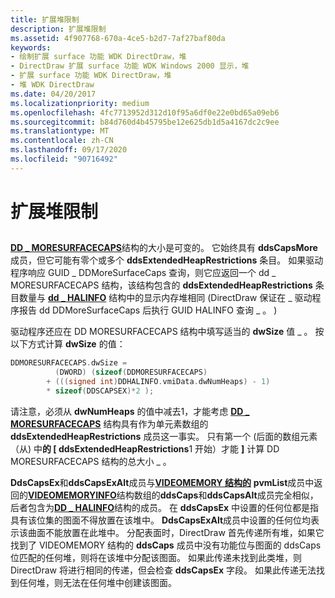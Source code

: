 ```yaml
---
title: 扩展堆限制
description: 扩展堆限制
ms.assetid: 4f907768-670a-4ce5-b2d7-7af27baf80da
keywords:
- 绘制扩展 surface 功能 WDK DirectDraw，堆
- DirectDraw 扩展 surface 功能 WDK Windows 2000 显示，堆
- 扩展 surface 功能 WDK DirectDraw，堆
- 堆 WDK DirectDraw
ms.date: 04/20/2017
ms.localizationpriority: medium
ms.openlocfilehash: 4fc7713952d312d10f95a6df0e22e0bd65a09eb6
ms.sourcegitcommit: b84d760d4b45795be12e625db1d5a4167dc2c9ee
ms.translationtype: MT
ms.contentlocale: zh-CN
ms.lasthandoff: 09/17/2020
ms.locfileid: "90716492"
---
```

# <a name="extended-heap-restrictions"></a>扩展堆限制


## <span id="ddk_extended_heap_restrictions_gg"></span><span id="DDK_EXTENDED_HEAP_RESTRICTIONS_GG"></span>


[**DD \_ MORESURFACECAPS**](/windows/win32/api/ddrawint/ns-ddrawint-_dd_moresurfacecaps)结构的大小是可变的。 它始终具有 **ddsCapsMore** 成员，但它可能有零个或多个 **ddsExtendedHeapRestrictions** 条目。 如果驱动程序响应 GUID \_ DDMoreSurfaceCaps 查询，则它应返回一个 dd \_ MORESURFACECAPS 结构，该结构包含的 **ddsExtendedHeapRestrictions** 条目数量与 [**dd \_ HALINFO**](/windows/win32/api/ddrawint/ns-ddrawint-_dd_halinfo) 结构中的显示内存堆相同 (DirectDraw 保证在 \_ 驱动程序报告 dd DDMoreSurfaceCaps 后执行 GUID HALINFO 查询 \_ 。 ) 

驱动程序还应在 DD MORESURFACECAPS 结构中填写适当的 **dwSize** 值 \_ 。 按以下方式计算 **dwSize** 的值：

```cpp
DDMORESURFACECAPS.dwSize = 
          (DWORD) (sizeof(DDMORESURFACECAPS) 
        + (((signed int)DDHALINFO.vmiData.dwNumHeaps) - 1) 
        * sizeof(DDSCAPSEX)*2 );
```

请注意，必须从 **dwNumHeaps** 的值中减去1，才能考虑 [**DD \_ MORESURFACECAPS**](/windows/win32/api/ddrawint/ns-ddrawint-_dd_moresurfacecaps) 结构具有作为单元素数组的 **ddsExtendedHeapRestrictions** 成员这一事实。 只有第一个 (后面的数组元素（从) 中<strong>的 \[ ddsExtendedHeapRestrictions</strong>1 开始）才能 <strong>\]</strong> 计算 DD MORESURFACECAPS 结构的总大小 \_ 。

**DdsCapsEx**和**ddsCapsExAlt**成员与[**VIDEOMEMORY 结构的**](/windows/win32/api/ddrawint/ns-ddrawint-_videomemoryinfo) **pvmList**成员中返回的[**VIDEOMEMORYINFO**](/windows/win32/api/ddrawint/ns-ddrawint-_videomemory)结构数组的**ddsCaps**和**ddsCapsAlt**成员完全相似，后者包含为[**DD \_ HALINFO**](/windows/win32/api/ddrawint/ns-ddrawint-_dd_halinfo)结构的成员。 在 **ddsCapsEx** 中设置的任何位都是指具有该位集的图面不得放置在该堆中。 **DdsCapsExAlt**成员中设置的任何位均表示该曲面不能放置在此堆中。 分配表面时，DirectDraw 首先传递所有堆，如果它找到了 VIDEOMEMORY 结构的 **ddsCaps** 成员中没有功能位与图面的 ddsCaps 位匹配的任何堆，则将在该堆中分配该图面。 如果此传递未找到此类堆，则 DirectDraw 将进行相同的传递，但会检查 **ddsCapsEx** 字段。 如果此传递无法找到任何堆，则无法在任何堆中创建该图面。

 

